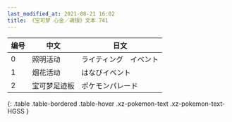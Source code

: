 ```yaml
---
last_modified_at: 2021-08-21 16:02
title: 《宝可梦 心金／魂银》文本 741
---
```

| 编号 | 中文 | 日文 |
| ---- | ---- | ---- |
| 0 | 照明活动 | ライティング　イベント |
| 1 | 烟花活动 | はなびイベント |
| 2 | 宝可梦足迹板 | ポケモンパレード |
{: .table .table-bordered .table-hover .xz-pokemon-text .xz-pokemon-text-HGSS }